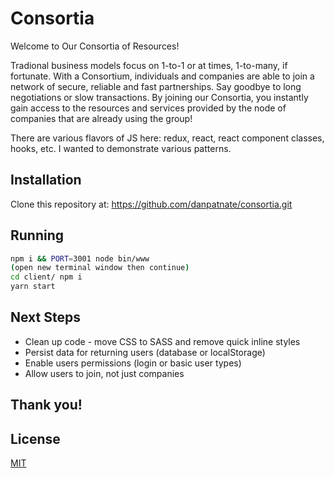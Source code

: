 # Consortia

Welcome to Our Consortia of Resources!

Tradional business models focus on 1-to-1 or at times, 1-to-many, if fortunate. With a Consortium, individuals and companies are able to join a network of secure, reliable and fast partnerships. Say goodbye to long negotiations or slow transactions. By joining our Consortia, you instantly gain access to the resources and services provided by the node of companies that are already using the group!

There are various flavors of JS here: redux, react, react component classes, hooks, etc. I wanted to demonstrate various patterns.

## Installation

Clone this repository at: https://github.com/danpatnate/consortia.git

## Running

```bash
npm i && PORT=3001 node bin/www
(open new terminal window then continue)
cd client/ npm i
yarn start
```

## Next Steps
- Clean up code - move CSS to SASS and remove quick inline styles
- Persist data for returning users (database or localStorage)
- Enable users permissions (login or basic user types)
- Allow users to join, not just companies

## Thank you!

## License
[MIT](https://choosealicense.com/licenses/mit/)
